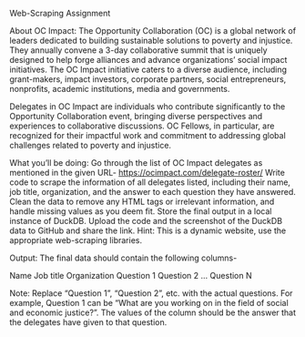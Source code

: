 Web-Scraping Assignment

About OC Impact:
The Opportunity Collaboration (OC) is a global network of leaders dedicated to building sustainable solutions to poverty and injustice. They annually convene a 3-day collaborative summit that is uniquely designed to help forge alliances and advance organizations’ social impact initiatives.
The OC Impact initiative caters to a diverse audience, including grant-makers, impact investors, corporate partners, social entrepreneurs, nonprofits, academic institutions, media and governments.

Delegates in OC Impact are individuals who contribute significantly to the Opportunity Collaboration event, bringing diverse perspectives and experiences to collaborative discussions. OC Fellows, in particular, are recognized for their impactful work and commitment to addressing global challenges related to poverty and injustice.

What you’ll be doing:
Go through the list of OC Impact delegates as mentioned in the given URL-
https://ocimpact.com/delegate-roster/
Write code to scrape the information of all delegates listed, including their name, job title, organization, and the answer to each question they have answered.
Clean the data to remove any HTML tags or irrelevant information, and handle missing values as you deem fit.
Store the final output in a local instance of DuckDB.
Upload the code and the screenshot of the DuckDB data to GitHub and share the link.
Hint: This is a dynamic website, use the appropriate web-scraping libraries.

Output:
The final data should contain the following columns-

Name
Job title
Organization
Question 1
Question 2
…
Question N


Note: Replace “Question 1”, “Question 2”, etc. with the actual questions. 
For example, Question 1 can be “What are you working on in the field of social and economic justice?”. The values of the column should be the answer that the delegates have given to that question.
